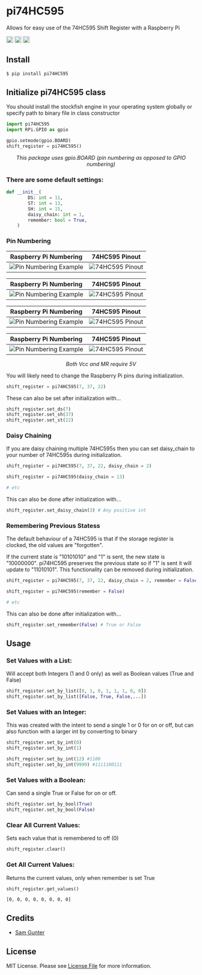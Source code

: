 # pi74HC595

Allows for easy use of the 74HC595 Shift Register with a Raspberry Pi

<p>
    <a href="https://pypi.org/project/pi74HC595/"><img src="https://img.shields.io/pypi/v/pi74HC595" alt="Pypi version" height="18"></a>
    <a href="https://www.python.org/downloads/"><img src="https://img.shields.io/badge/python-3.x-blue.svg" alt="Python version" height="18"></a>
    <a href="https://github.com/2kofawsome/pi74HC595/blob/master/LICENSE"><img src="https://img.shields.io/github/license/2kofawsome/pi74HC595" alt="License" height="18"></a>
</p>

## Install
```bash
$ pip install pi74HC595
```


## Initialize pi74HC595 class

You should install the stockfish engine in your operating system globally or specify path to binary file in class constructor

```python
import pi74HC595
import RPi.GPIO as gpio

gpio.setmode(gpio.BOARD)
shift_register = pi74HC595()
```

<p style="text-align:center;"><i>This package uses gpio.BOARD (pin numbering as opposed to GPIO numbering)</i></p>

### There are some default settings:

```python
def __init__(
        DS: int = 11,
        ST: int = 13,
        SH: int = 15,
        daisy_chain: int = 1,
        remember: bool = True,
    )
```

### Pin Numbering

Raspberry Pi Numbering     |  74HC595 Pinout
:-------------------------:|:-------------------------:
![Pin Numbering Example](https://cdn.sparkfun.com/assets/learn_tutorials/4/2/4/header_pinout.jpg)  |  ![74HC595 Pinout](https://mecany.com/wp-content/uploads/2018/01/74HC595-Pin-Config-300x246.png)

Raspberry Pi Numbering     |  74HC595 Pinout
:-------------------------:|:-------------------------:
![Pin Numbering Example](https://resizeimage.net/viewimg/Hiaad9gX6se7CWCv/gqRU8/header_pinout.jpg)  |  ![74HC595 Pinout](https://mecany.com/wp-content/uploads/2018/01/74HC595-Pin-Config-300x246.png)

Raspberry Pi Numbering     |  74HC595 Pinout
:-------------------------:|:-------------------------:
![Pin Numbering Example](https://resizeimage.net/viewimg/MKLvEhHT0AmpX3ay/gzyay/header_pinout.jpg)  |  ![74HC595 Pinout](https://mecany.com/wp-content/uploads/2018/01/74HC595-Pin-Config-300x246.png)

Raspberry Pi Numbering     |  74HC595 Pinout
:-------------------------:|:-------------------------:
![Pin Numbering Example](https://resizeimage.net/viewimg/MKLvEhHT0AmpX3ay/ghvgh/header_pinout.jpg)  |  ![74HC595 Pinout](https://mecany.com/wp-content/uploads/2018/01/74HC595-Pin-Config-300x246.png)


<p style="text-align: center;"><i>Both Vcc and MR require 5V</i></p>

You will likely need to change the Raspberry Pi pins during initialization. 
```python
shift_register = pi74HC595(7, 37, 22)
```

These can also be set after initialization with...
```python
shift_register.set_ds(7)
shift_register.set_sh(37)
shift_register.set_st(22)
```

### Daisy Chaining

If you are daisy chaining multiple 74HC595s then you can set daisy_chain to your number of 74HC595s during initialization.
```python
shift_register = pi74HC595(7, 37, 22, daisy_chain = 2)

shift_register = pi74HC595(daisy_chain = 13)

# etc
```

This can also be done after initialization with...
```python
shift_register.set_daisy_chain(3) # Any positive int
```


### Remembering Previous Statess

The default behaviour of a 74HC595 is that if the storage register is clocked, the old values are "forgotten".

If the current state is "10101010" and "1" is sent, the new state is "10000000".
pi74HC595 preserves the previous state so if "1" is sent it will update to "11010101".
This functionality can be removed during initialization.
```python
shift_register = pi74HC595(7, 37, 22, daisy_chain = 2, remember = False)

shift_register = pi74HC595(remember = False)

# etc
```

This can also be done after initialization with...
```python
shift_register.set_remember(False) # True or False
```


## Usage

### Set Values with a List:

Will accept both Integers (1 and 0 only) as well as Boolean values (True and False)
```python
shift_register.set_by_list([0, 1, 0, 1, 1, 1, 0, 0])
shift_register.set_by_list([False, True, False,...])
```

### Set Values with an Integer:

This was created with the intent to send a single 1 or 0 for on or off,
but can also function with a larger int by converting to binary
```python
shift_register.set_by_int(0)
shift_register.set_by_int(1)

shift_register.set_by_int(12) #1100
shift_register.set_by_int(9999) #1111100111
```

### Set Values with a Boolean:

Can send a single True or False for on or off.
```python
shift_register.set_by_bool(True)
shift_register.set_by_bool(False)
```

### Clear All Current Values:

Sets each value that is remembered to off (0)
```python
shift_register.clear()
```

### Get All Current Values:

Returns the current values, only when remember is set True
```python
shift_register.get_values()
```
```text
[0, 0, 0, 0, 0, 0, 0, 0]
```


## Credits
- [Sam Gunter](https://github.com/2kofawsome)

## License
MIT License. Please see [License File](LICENSE) for more information.